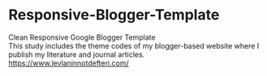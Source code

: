 # Responsive-Blogger-Template
Clean Responsive Google Blogger Template
<br/>
This study includes the theme codes of my blogger-based website where I publish my literature and journal articles. 
<br/>
https://www.levlaninnotdefteri.com/
